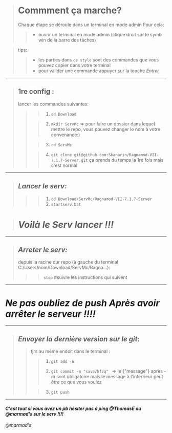 > # **Commment ça marche?**
>
> Chaque étape se déroule dans un terminal en mode admin
>Pour cela:
>> - ouvrir un terminal en mode admin (clique droit sur le symb win de la barre des tâches)

> tips:
>> - les parties dans `ce style` sont des commandes que vous pouvez copier dans votre terminal
>> - pour valider une commande appuyer sur la touche *Entrer*

---

> ## **1re config :** 
> lancer les commandes suivantes:
>
>>> 1. `cd Download` 
>>
>>> 2. `mkdir ServMc` => pour faire un dossier dans lequel mettre le repo, vous pouvez changer le nom à votre convenance:\)
>>
>>> 3. `cd ServMc`
>>
>>> 4. `git clone git@github.com:Skanarin/Ragnamod-VII-7.1.7-Server.git`
>>> ça prends du temps la 1re fois mais c'est normal 

---

> ## ***Lancer le serv:***
>>> 1. `cd Download/ServMc/Ragnamod-VII-7.1.7-Server`
>>> 2. `startserv.bat`

> # ***Voilà le Serv lancer !!!***

***

> ## ***Arreter le serv:***
>
> depuis la racine dur repo (à gauche du terminal C:/Users/nom/Download/ServMc/Ragna...):
>>> `stop`   #suivre les instructions qui suivent
>

---

# ***Ne pas oubliez de push Après avoir arrêter le serveur !!!!***

---

> ## ***Envoyer la dernière version sur le git:***
>
>> tjrs au même endoit dans le terminal :
>>>
>>> 1. `git add -A`
>>>
>>> 2. `git commit -m "save/hfzq" ` => le {"message"} après -m sont obligatoire mais le message à l'interrieur peut être ce que vous voulez
>>
>>> 3. `git push`

---

#### ***C'est tout si vous avez un pb hésiter pas à ping @ThomasE ou @marmad's sur le serv !!!!***                      

*@marmad's*